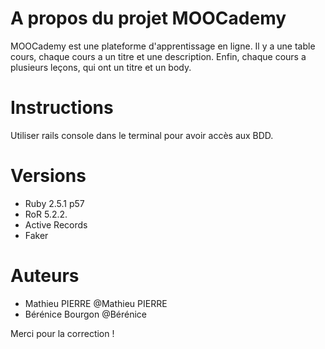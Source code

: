 # A propos du projet MOOCademy
MOOCademy est une plateforme d'apprentissage en ligne. Il y a une table cours, chaque cours a un titre et une description. Enfin, chaque cours a plusieurs leçons, qui ont un titre et un body.

# Instructions
Utiliser rails console dans le terminal pour avoir accès aux BDD.

# Versions
* Ruby 2.5.1 p57
* RoR 5.2.2.
* Active Records
* Faker

# Auteurs 
- Mathieu PIERRE @Mathieu PIERRE
- Bérénice Bourgon @Bérénice

Merci pour la correction !
